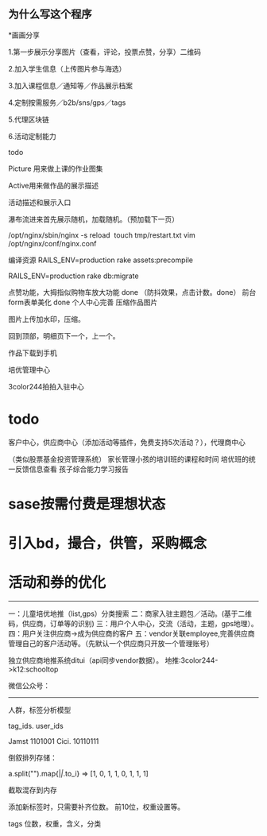 ## 为什么写这个程序
  *画画分享

1.第一步展示分享图片（查看，评论，投票点赞，分享）二维码

2.加入学生信息（上传图片参与海选）

3.加入课程信息／通知等／作品展示档案

4.定制按需服务／b2b/sns/gps／tags

5.代理区块链

6.活动定制能力

todo
  
Picture 用来做上课的作业图集

Active用来做作品的展示描述

活动描述和展示入口

瀑布流进来首先展示随机，加载随机。（预加载下一页）

/opt/nginx/sbin/nginx -s reload 
touch tmp/restart.txt 
vim /opt/nginx/conf/nginx.conf

编译资源
RAILS_ENV=production rake assets:precompile

RAILS_ENV=production rake db:migrate

点赞功能，大拇指似购物车放大功能 done （防抖效果，点击计数。done）
前台form表单美化 done
个人中心完善
压缩作品图片


图片上传加水印，压缩。

回到顶部，明细页下一个，上一个。

作品下载到手机


培优管理中心

3color244拍拍入驻中心


# todo
客户中心，供应商中心（添加活动等插件，免费支持5次活动？），代理商中心

（类似股票基金投资管理系统）
家长管理小孩的培训班的课程和时间
培优班的统一反馈信息查看
孩子综合能力学习报告

# sase按需付费是理想状态
# 引入bd，撮合，供管，采购概念

# 活动和券的优化

---------------------------

一：儿童培优地推（list,gps）分类搜索
二：商家入驻主题包／活动。(基于二维码，供应商，订单等的识别)
三：用户个人中心，交流（活动，主题，gps地理）。
四：用户关注供应商->成为供应商的客户
五：vendor关联employee,完善供应商管理自己的客户活动等。（先默认一个供应商只开放一个管理账号）


独立供应商地推系统ditui（api同步vendor数据）。
地推:3color244->k12:schooltop


微信公众号：

-----------------------------

人群，标签分析模型

tag_ids.    user_ids

Jamst  1101001
Cici.   10110111

倒叙排列存储：

a.split("").map{|_|_.to_i}
 => [1, 0, 1, 1, 0, 1, 1, 1]

 截取混存到内存

添加新标签时，只需要补齐位数。
前10位，权重设置等。

tags
位数，权重，含义，分类

